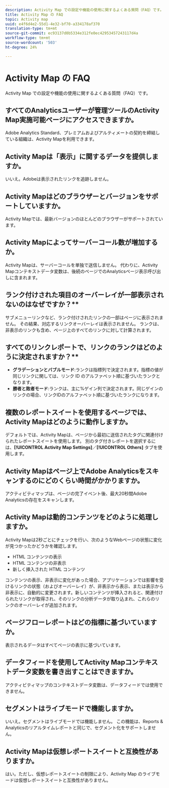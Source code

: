 ```yaml
---
description: Activity Map での設定や機能の使用に関するよくある質問（FAQ）です。
title: Activity Map の FAQ
topic: Activity map
uuid: e4f6d4e2-55d1-4e32-bf70-a334178af370
translation-type: tm+mt
source-git-commit: ec93137d0b5334e312fe0ec42953457243117d4a
workflow-type: tm+mt
source-wordcount: '503'
ht-degree: 24%

---
```



# Activity Map の FAQ

Activity Map での設定や機能の使用に関するよくある質問（FAQ）です。

## すべてのAnalyticsユーザーが管理ツールのActivity Map実施可能ページにアクセスできますか。

Adobe Analytics Standard、プレミアムおよびアルティメートの契約を締結している組織は、Activity Mapを利用できます。

## Activity Mapは「表示」に関するデータを提供しますか。

いいえ。Adobeは表示されたリンクを追跡しません。

## Activity Mapはどのブラウザーとバージョンをサポートしていますか。

Activity Mapでは、最新バージョンのほとんどのブラウザーがサポートされています。

## Activity Mapによってサーバーコール数が増加するか。

Activity Mapは、サーバーコールを単独で送信しません。 代わりに、Activity Mapコンテキストデータ変数は、後続のページでのAnalyticsページ表示呼び出しに含まれます。

## ランク付けされた項目のオーバーレイが一部表示されないのはなぜですか？**

サブメニューリンクなど、ランク付けされたリンクの一部はページに表示されません。 その結果、対応するリンクオーバーレイは表示されません。 ランクは、非表示のリンクも含め、ページ上のすべてのリンクに対して計算されます。

## すべてのリンクレポートで、リンクのランクはどのように決定されますか？**

* **グラデーションとバブルモード**:ランクは指標列で決定されます。指標の値が同じリンクに関しては、リンク ID のアルファベット順に基づいたランクとなります。
* **勝者と敗者モード**:ランクは、主に%ゲイン列で決定されます。同じゲインのリンクの場合、リンクIDのアルファベット順に基づいたランクになります。

## 複数のレポートスイートを使用するページでは、Activity Mapはどのように動作しますか。

デフォルトでは、Activity Mapは、ページから最初に送信されたタグに関連付けられたレポートスイートを使用します。 別のタグ付きレポートを選択するには、**[!UICONTROL Activity Map Settings]**／**[!UICONTROL Others]** タブを使用します。

## Activity Mapはページ上でAdobe Analyticsをスキャンするのにどのくらい時間がかかりますか。

アクティビティマップは、ページの完了イベント後、最大20秒間Adobe Analyticsの存在をスキャンします。

## Activity Mapは動的コンテンツをどのように処理しますか。

Activity Mapは2秒ごとにチェックを行い、次のようなWebページの状態に変化が見つかったかどうかを確認します。

* HTML コンテンツの表示
* HTML コンテンツの非表示
* 新しく挿入された HTML コンテンツ

コンテンツの表示、非表示に変化があった場合、アプリケーションでは影響を受けるリンクの状態（およびオーバーレイ）が、非表示から表示、または表示から非表示に、自動的に変更されます。新しいコンテンツが挿入されると、関連付けられたリンクが取得され、そのリンクの分析データが取り込まれ、これらのリンクのオーバーレイが追加されます。

## ページフローレポートはどの指標に基づいていますか。

表示されるデータはすべてページの表示に基づいています。

## データフィードを使用してActivity Mapコンテキストデータ変数を書き出すことはできますか。

アクティビティマップのコンテキストデータ変数は、データフィードでは使用できません。

## セグメントはライブモードで機能しますか。

いいえ。セグメントはライブモードでは機能しません。 この機能は、Reports &amp; Analyticsのリアルタイムレポートと同じで、セグメント化をサポートしません。

## Activity Mapは仮想レポートスイートと互換性がありますか。

はい。ただし、仮想レポートスイートの制限により、Activity Map のライブモードは仮想レポートスイートと互換性がありません。
